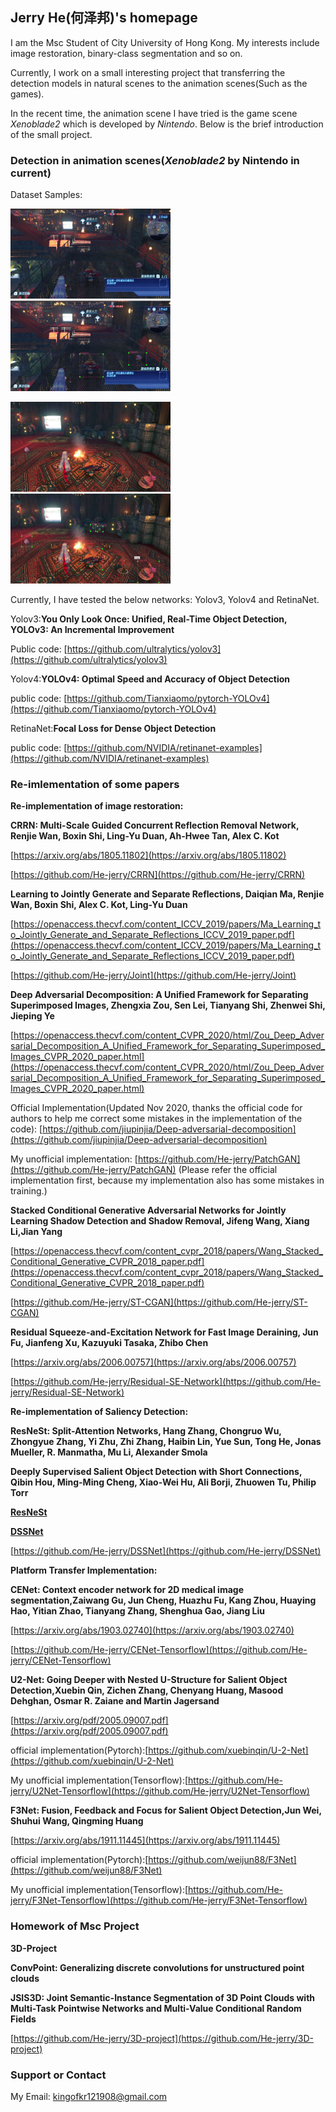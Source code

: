## Jerry He(何泽邦)'s homepage

I am the Msc Student of City University of Hong Kong. My interests include image restoration, binary-class segmentation and so on.

Currently, I work on a small interesting project that transferring the detection models in natural scenes to the animation scenes(Such as the games).

In the recent time, the animation scene I have tried is the game scene *Xenoblade2* which is developed by *Nintendo*. Below is the brief introduction of the small project.

### Detection in animation scenes(*Xenoblade2* by Nintendo in current)

Dataset Samples:

<img alt="https://github.com/He-jerry/He-jerry.github.io/raw/main/Xenoblade2/teaser%20image/2021-03-22_21-47-43.mp4_9.jpg" src="https://github.com/He-jerry/He-jerry.github.io/raw/main/Xenoblade2/teaser%20image/2021-03-22_21-47-43.mp4_9.jpg" width="256" height=""><img alt="https://github.com/He-jerry/He-jerry.github.io/raw/main/Xenoblade2/teaser%20image/9.jpg" src="https://github.com/He-jerry/He-jerry.github.io/raw/main/Xenoblade2/teaser%20image/9.jpg" width="256" height="">

<img alt="https://github.com/He-jerry/He-jerry.github.io/raw/main/Xenoblade2/teaser%20image/2021-03-22_21-47-43.mp4_16.jpg" src="https://github.com/He-jerry/He-jerry.github.io/raw/main/Xenoblade2/teaser%20image/2021-03-22_21-47-43.mp4_16.jpg" width="256" height=""><img alt="https://github.com/He-jerry/He-jerry.github.io/raw/main/Xenoblade2/teaser%20image/16.jpg" src="https://github.com/He-jerry/He-jerry.github.io/raw/main/Xenoblade2/teaser%20image/16.jpg" width="256" height="">

Currently, I have tested the below networks: Yolov3, Yolov4 and RetinaNet.

Yolov3:**You Only Look Once: Unified, Real-Time Object Detection, YOLOv3: An Incremental Improvement**

Public code:
[https://github.com/ultralytics/yolov3](https://github.com/ultralytics/yolov3)

Yolov4:**YOLOv4: Optimal Speed and Accuracy of Object Detection**

public code:
[https://github.com/Tianxiaomo/pytorch-YOLOv4](https://github.com/Tianxiaomo/pytorch-YOLOv4)

RetinaNet:**Focal Loss for Dense Object Detection**

public code:
[https://github.com/NVIDIA/retinanet-examples](https://github.com/NVIDIA/retinanet-examples)


### Re-imlementation of some papers

**Re-implementation of image restoration:**

**CRRN: Multi-Scale Guided Concurrent Reflection Removal Network, Renjie Wan, Boxin Shi, Ling-Yu Duan, Ah-Hwee Tan, Alex C. Kot**

[https://arxiv.org/abs/1805.11802](https://arxiv.org/abs/1805.11802)

[https://github.com/He-jerry/CRRN](https://github.com/He-jerry/CRRN)

**Learning to Jointly Generate and Separate Reflections, Daiqian Ma, Renjie Wan, Boxin Shi, Alex C. Kot, Ling-Yu Duan**

[https://openaccess.thecvf.com/content_ICCV_2019/papers/Ma_Learning_to_Jointly_Generate_and_Separate_Reflections_ICCV_2019_paper.pdf](https://openaccess.thecvf.com/content_ICCV_2019/papers/Ma_Learning_to_Jointly_Generate_and_Separate_Reflections_ICCV_2019_paper.pdf)

[https://github.com/He-jerry/Joint](https://github.com/He-jerry/Joint)

**Deep Adversarial Decomposition: A Unified Framework for Separating Superimposed Images, Zhengxia Zou, Sen Lei, Tianyang Shi, Zhenwei Shi, Jieping Ye**

[https://openaccess.thecvf.com/content_CVPR_2020/html/Zou_Deep_Adversarial_Decomposition_A_Unified_Framework_for_Separating_Superimposed_Images_CVPR_2020_paper.html](https://openaccess.thecvf.com/content_CVPR_2020/html/Zou_Deep_Adversarial_Decomposition_A_Unified_Framework_for_Separating_Superimposed_Images_CVPR_2020_paper.html)

Official Implementation(Updated Nov 2020, thanks the official code for authors to help me correct some mistakes in the implementation of the code): [https://github.com/jiupinjia/Deep-adversarial-decomposition](https://github.com/jiupinjia/Deep-adversarial-decomposition)

My unofficial implementation: [https://github.com/He-jerry/PatchGAN](https://github.com/He-jerry/PatchGAN)   (Please refer the official implementation first, because my implementation also has some mistakes in training.)

**Stacked Conditional Generative Adversarial Networks for Jointly Learning Shadow Detection and Shadow Removal, Jifeng Wang, Xiang Li,Jian Yang**

[https://openaccess.thecvf.com/content_cvpr_2018/papers/Wang_Stacked_Conditional_Generative_CVPR_2018_paper.pdf](https://openaccess.thecvf.com/content_cvpr_2018/papers/Wang_Stacked_Conditional_Generative_CVPR_2018_paper.pdf)

[https://github.com/He-jerry/ST-CGAN](https://github.com/He-jerry/ST-CGAN)

**Residual Squeeze-and-Excitation Network for Fast Image Deraining, Jun Fu, Jianfeng Xu, Kazuyuki Tasaka, Zhibo Chen**

[https://arxiv.org/abs/2006.00757](https://arxiv.org/abs/2006.00757)

[https://github.com/He-jerry/Residual-SE-Network](https://github.com/He-jerry/Residual-SE-Network)





**Re-implementation of Saliency Detection:**

**ResNeSt: Split-Attention Networks, Hang Zhang, Chongruo Wu, Zhongyue Zhang, Yi Zhu, Zhi Zhang, Haibin Lin, Yue Sun, Tong He, Jonas Mueller, R. Manmatha, Mu Li, Alexander Smola**

**Deeply Supervised Salient Object Detection with Short Connections, Qibin Hou, Ming-Ming Cheng, Xiao-Wei Hu, Ali Borji, Zhuowen Tu, Philip Torr**

[**ResNeSt**](https://arxiv.org/abs/1611.04849)

[**DSSNet**](https://openaccess.thecvf.com/content_cvpr_2017/papers/Hou_Deeply_Supervised_Salient_CVPR_2017_paper.pdf)

[https://github.com/He-jerry/DSSNet](https://github.com/He-jerry/DSSNet)



**Platform Transfer Implementation:**

**CENet: Context encoder network for 2D medical image segmentation,Zaiwang Gu, Jun Cheng, Huazhu Fu, Kang Zhou, Huaying Hao, Yitian Zhao, Tianyang Zhang, Shenghua Gao, Jiang Liu**

[https://arxiv.org/abs/1903.02740](https://arxiv.org/abs/1903.02740)

[https://github.com/He-jerry/CENet-Tensorflow](https://github.com/He-jerry/CENet-Tensorflow)

**U2-Net: Going Deeper with Nested U-Structure for Salient Object Detection,Xuebin Qin, Zichen Zhang, Chenyang Huang, Masood Dehghan, Osmar R. Zaiane and Martin Jagersand**

[https://arxiv.org/pdf/2005.09007.pdf](https://arxiv.org/pdf/2005.09007.pdf)

official implementation(Pytorch):[https://github.com/xuebinqin/U-2-Net](https://github.com/xuebinqin/U-2-Net)

My unofficial implementation(Tensorflow):[https://github.com/He-jerry/U2Net-Tensorflow](https://github.com/He-jerry/U2Net-Tensorflow)

**F3Net: Fusion, Feedback and Focus for Salient Object Detection,Jun Wei, Shuhui Wang, Qingming Huang**

[https://arxiv.org/abs/1911.11445](https://arxiv.org/abs/1911.11445)

official implementation(Pytorch):[https://github.com/weijun88/F3Net](https://github.com/weijun88/F3Net)

My unofficial implementation(Tensorflow):[https://github.com/He-jerry/F3Net-Tensorflow](https://github.com/He-jerry/F3Net-Tensorflow)



### Homework of Msc Project

**3D-Project**

**ConvPoint: Generalizing discrete convolutions for unstructured point clouds**

**JSIS3D: Joint Semantic-Instance Segmentation of 3D Point Clouds with
Multi-Task Pointwise Networks and Multi-Value Conditional Random Fields**

[https://github.com/He-jerry/3D-project](https://github.com/He-jerry/3D-project)


### Support or Contact
My Email: kingofkr121908@gmail.com
